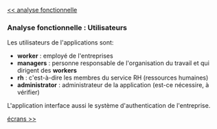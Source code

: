 [<< analyse fonctionnelle](./2-analyse-fonctionnelle.md)
### Analyse fonctionnelle : Utilisateurs ###

Les utilisateurs de l'applications sont:
- **worker** : employé de l'entreprises
- **managers** : personne responsable de l'organisation du travail et qui dirigent des **workers**
- **rh** : c'est-à-dire les membres du service RH (ressources humaines)
- **administrator** : administrateur de la application (est-ce nécessire, à vérifier)

L'application interface aussi le système d'authentication de l'entreprise.

[écrans >>](./2-2-ecrans.md)